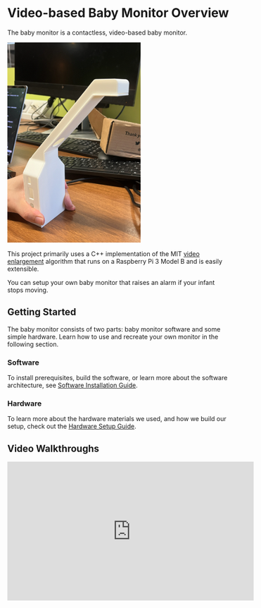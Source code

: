 # Video-based Baby Monitor Overview

The baby monitor is a contactless, video-based baby monitor.

<a href="img/model.jpg">
  <img src="img/model.jpg" alt="render" width=303>
</a>

This project primarily uses a C++ implementation of the MIT [video enlargement](http://people.csail.mit.edu/mrub/vidmag/) algorithm that runs on a Raspberry Pi 3 Model B and is easily extensible.

You can setup your own baby monitor that raises an alarm if your infant stops moving.

## Getting Started

The baby monitor consists of two parts: baby monitor software and some simple hardware.
Learn how to use and recreate your own monitor in the following section.

### Software

To install prerequisites, build the software, or learn more about the software architecture, see [Software Installation Guide](setup/sw-setup.md).

### Hardware

To learn more about the hardware materials we used, and how we build our setup, check out the [Hardware Setup Guide](setup/hw-setup.md).

## Video Walkthroughs

<iframe width="560" height="315" src="https://www.youtube.com/embed/zSiRmgIE3pY?rel=0" frameborder="0" allowfullscreen></iframe>

